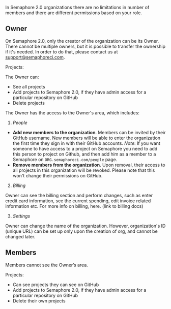 In Semaphore 2.0 organizations there are no limitations in number of members and there are different permissions based on your role.

## Owner
On Semaphore 2.0, only the creator of the organization can be its Owner. There cannot be multiple owners, but it is possible to transfer the ownership if it's needed. In order to do that, please contact us at [support@semaphoreci.com](mailto:support@semaphoreci.com).

Projects:

The Owner can:

- See all projects
- Add projects to Semaphore 2.0, if they have admin access for a particular repository on GitHub
- Delete projects

The Owner has the access to the Owner's area, which includes:

1. _People_

- **Add new members to the organization**. Members can be invited by their GitHub username. New members will be able to enter the organization the first time they sign in with their GitHub accounts. _Note_: If you want someone to have access to a project on Semaphore you need to add this person to project on Github, and then add him as a member to a Semaphore on `ORG.semaphoreci.com/people` page.
- **Remove members from the organization**. Upon removal, their access to all projects in this organization will be revoked. Please note that this won't change their permissions on GitHub.

2. _Billing_

Owner can see the billing section and perform changes, such as enter credit card information, see the current spending, edit invoice related information etc. For more info on billing, here. (link to billing docs)

3. _Settings_

Owner can change the name of the organization. However, organization's ID (unique URL) can be set up only upon the creation of org, and cannot be changed later.

## Members

Members cannot see the Owner’s area.

Projects:
- Can see projects they can see on GitHub
- Add projects to Semaphore 2.0, if they have admin access for a particular repository on GitHub
- Delete their own projects
